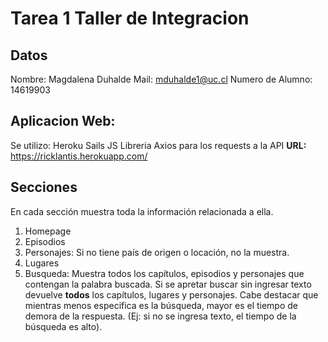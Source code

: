﻿# Tarea 1 Taller de Integracion
## Datos
Nombre: Magdalena Duhalde
Mail: mduhalde1@uc.cl
Numero de Alumno: 14619903

## Aplicacion Web: 
Se utilizo:
Heroku
Sails JS 
Libreria Axios para los requests a la API
**URL:** https://ricklantis.herokuapp.com/

## Secciones 

En cada sección muestra toda la información relacionada a ella. 
1. Homepage
2. Episodios
3. Personajes: Si no tiene país de origen o locación, no la muestra. 
4. Lugares
5. Busqueda: Muestra todos los capítulos, episodios y personajes que contengan la palabra buscada. Si se apretar buscar sin ingresar texto devuelve **todos** los capítulos, lugares y personajes. Cabe destacar que mientras menos especifica es la búsqueda, mayor es el tiempo de demora de la respuesta. (Ej: si no se ingresa texto, el tiempo de la búsqueda es alto).


